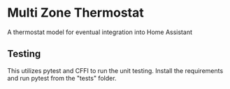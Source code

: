 # Multi Zone Thermostat
A thermostat model for eventual integration into Home Assistant

## Testing
This utilizes pytest and CFFI to run the unit testing. Install the requirements and run pytest from the "tests" folder.